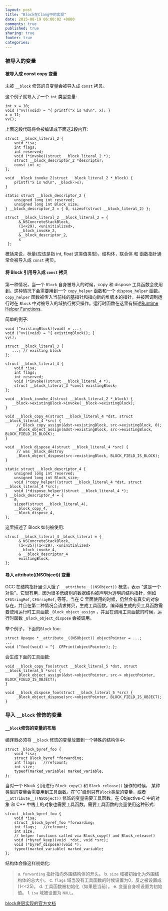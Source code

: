 ```yaml
---
layout: post
title: "Block在Clang中的实现"
date: 2015-08-19 06:00:02 +0800
comments: true
published: true
sharing: true
footer: true
categories: 
---
```


### 被导入的变量

#### 被导入成 const copy 变量

未被 `__block` 修饰的自变量会被导入成 `const` 拷贝。

这个例子就导入了一个 `int` 类型变量:

```
int x = 10;
void (^vv)(void) = ^{ printf("x is %d\n", x); }
x = 11;
vv();
```

上面这段代码将会被编译成下面这2段内容:

```
struct __block_literal_2 {
    void *isa;
    int flags;
    int reserved;
    void (*invoke)(struct __block_literal_2 *);
    struct __block_descriptor_2 *descriptor;
    const int x;
};

void __block_invoke_2(struct __block_literal_2 *_block) {
    printf("x is %d\n", _block->x);
}

static struct __block_descriptor_2 {
    unsigned long int reserved;
    unsigned long int Block_size;
} __block_descriptor_2 = { 0, sizeof(struct __block_literal_2) };
```

```
struct __block_literal_2 __block_literal_2 = {
      &_NSConcreteStackBlock,
      (1<<29), <uninitialized>,
      __block_invoke_2,
      &__block_descriptor_2,
      x
 };
```

概括来说，标量(应该是指 int, float 这类值类型)，结构体，联合体 和 函数指针通常会被导入成 `const` 拷贝。

#### 将 Block 引用导入成 `const` 拷贝

第一种情况，当一个 `Block` 自身被导入的时候，copy 和 dispose 工具函数会使用到。这种情况下会需要用到一个 `copy_helper` 函数和一个 `dispose_helper` 函数。`copy_helper` 函数被传入当前栈的基指针和指向新的堆版本的指针，并被回调到运行时在 `Block` 中对被导入的域执行拷贝操作。运行时函数在这里有描述[Runtime Helper Functions](http://clang.llvm.org/docs/Block-ABI-Apple.html#runtimehelperfunctions).


简单的例子:

```
void (^existingBlock)(void) = ...;
void (^vv)(void) = ^{ existingBlock(); }
vv();

struct __block_literal_3 {
   ...; // existing block
};

struct __block_literal_4 {
    void *isa;
    int flags;
    int reserved;
    void (*invoke)(struct __block_literal_4 *);
    struct __block_literal_3 *const existingBlock;
};

void __block_invoke_4(struct __block_literal_2 *_block) {
   __block->existingBlock->invoke(__block->existingBlock);
}

void __block_copy_4(struct __block_literal_4 *dst, struct __block_literal_4 *src) {
     //_Block_copy_assign(&dst->existingBlock, src->existingBlock, 0);
     _Block_object_assign(&dst->existingBlock, src->existingBlock, BLOCK_FIELD_IS_BLOCK);
}

void __block_dispose_4(struct __block_literal_4 *src) {
     // was _Block_destroy
     _Block_object_dispose(src->existingBlock, BLOCK_FIELD_IS_BLOCK);
}

static struct __block_descriptor_4 {
    unsigned long int reserved;
    unsigned long int Block_size;
    void (*copy_helper)(struct __block_literal_4 *dst, struct __block_literal_4 *src);
    void (*dispose_helper)(struct __block_literal_4 *);
} __block_descriptor_4 = {
    0,
    sizeof(struct __block_literal_4),
    __block_copy_4,
    __block_dispose_4,
};
```

这里描述了 Block 如何被使用:

```
struct __block_literal_4 _block_literal = {
      &_NSConcreteStackBlock,
      (1<<25)|(1<<29), <uninitialized>
      __block_invoke_4,
      & __block_descriptor_4
      existingBlock,
};
```

#### 导入 __attribute__((NSObject)) 变量

GCC 在结构指针里引入饿了 `__attribute__((NSObject))` 概念，表示 “这是一个对象”。它很有用，因为很多低级别的数据结构被声明为透明的结构指针，例如`CFStringRef`, `CFArrayRef`, 等等。当在 C 里面使用的时候，仍然会有真实的对象存在，并且在第二种情况会请求拷贝，生成工具函数。编译器生成的贝工具函数需要使用运行时工具函数 `_Block_object_assign` ，并且在调用工具函数的时候，运行时函数 `_Block_object_dispose` 会被调用。

举个例子，下面的`Block` foo:

```
struct Opaque *__attribute__((NSObject)) objectPointer = ...;
...
void (^foo)(void) = ^{  CFPrint(objectPointer); };
```

会生成下面的工具函数:

```
void __block_copy_foo(struct __block_literal_5 *dst, struct __block_literal_5 *src) {
     _Block_object_assign(&dst->objectPointer, src-> objectPointer, BLOCK_FIELD_IS_OBJECT);
}

void __block_dispose_foo(struct __block_literal_5 *src) {
     _Block_object_dispose(src->objectPointer, BLOCK_FIELD_IS_OBJECT);
}
```

### 导入 `__block` 修饰的变量

#### `__block`修饰的变量的布局

编译器必须将 `__block` 修饰的变量放置到一个特殊的结构体中:

```
struct _block_byref_foo {
    void *isa;
    struct Block_byref *forwarding;
    int flags;   //refcount;
    int size;
    typeof(marked_variable) marked_variable;
};
```

当对一个 Block 引用进行 `Block_copy()` 和  `Block_release()` 操作的时候， 某种类型的变量会需要用到工具函数。在“C”级别只有`Block`类型的变量，或者 `__attribute__((NSObject))` 修饰的变量需要工具函数。在 Objective-C 中的对象 和 C++ 中栈上的对象也需要工具函数。需要工具函数的变量使用这种形式:

```
struct _block_byref_foo {
    void *isa;
    struct _block_byref_foo *forwarding;
    int flags;   //refcount;
    int size;
    // helper functions called via Block_copy() and Block_release()
    void (*byref_keep)(void  *dst, void *src);
    void (*byref_dispose)(void *);
    typeof(marked_variable) marked_variable;
};
```

结构体会像这样初始化:

> a. `forwarding` 指针指向外围结构体的开头。
> b. `size` 域被初始化为外围结构体的总大小。
> c. `flags` 域当没有工具函数的时候设置为0，反之被设置成 (1<<25)。
> d. 工具函数被初始化（如果是当前）。
> e. 变量自身呗设置为初始值。
> f. `isa` 域被设置为 `NULL`。




<a href="http://clang.llvm.org/docs/Block-ABI-Apple.html" target="_blank">block底层实现的官方文档</a>
